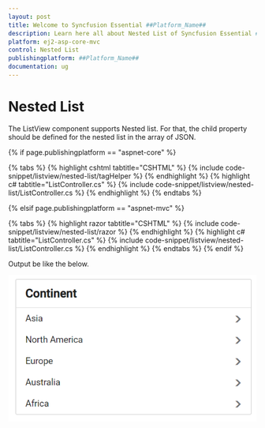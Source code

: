 ```yaml
---
layout: post
title: Welcome to Syncfusion Essential ##Platform_Name##
description: Learn here all about Nested List of Syncfusion Essential ##Platform_Name## widgets based on HTML5 and jQuery.
platform: ej2-asp-core-mvc
control: Nested List
publishingplatform: ##Platform_Name##
documentation: ug
---
```



# Nested List

The ListView component supports Nested list. For that, the child property should be defined for the nested list in the array of JSON.

{% if page.publishingplatform == "aspnet-core" %}

{% tabs %}
{% highlight cshtml tabtitle="CSHTML" %}
{% include code-snippet/listview/nested-list/tagHelper %}
{% endhighlight %}
{% highlight c# tabtitle="ListController.cs" %}
{% include code-snippet/listview/nested-list/ListController.cs %}
{% endhighlight %}
{% endtabs %}

{% elsif page.publishingplatform == "aspnet-mvc" %}

{% tabs %}
{% highlight razor tabtitle="CSHTML" %}
{% include code-snippet/listview/nested-list/razor %}
{% endhighlight %}
{% highlight c# tabtitle="ListController.cs" %}
{% include code-snippet/listview/nested-list/ListController.cs %}
{% endhighlight %}
{% endtabs %}
{% endif %}



Output be like the below.

![ASP .NET Core ListView - Nested List](./images/nestedlist.png)
